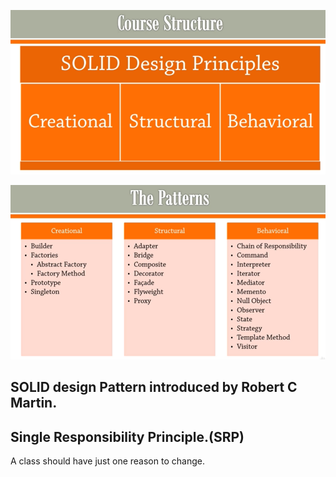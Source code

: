 ![img.png](images/img.png)

![img.png](images/img1.png)

## SOLID design Pattern introduced by Robert C Martin.

## Single Responsibility Principle.(SRP)

A class should have just one reason to change.
